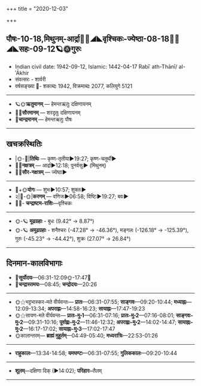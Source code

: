 +++
title = "2020-12-03"

+++
## पौषः-10-18,मिथुनम्-आर्द्रा🌛🌌◢◣वृश्चिकः-ज्येष्ठा-08-18🌌🌞◢◣सहः-09-12🪐🌞गुरुः
- Indian civil date: 1942-09-12, Islamic: 1442-04-17 Rabīʿ ath-Thānī/ al-ʾĀkhir
- संवत्सरः - शार्वरी
- वर्षसङ्ख्या 🌛- शकाब्दः 1942, विक्रमाब्दः 2077, कलियुगे 5121
___________________
- 🪐🌞**ऋतुमानम्** — हेमन्तऋतुः दक्षिणायनम्
- 🌌🌞**सौरमानम्** — शरदृतुः दक्षिणायनम्
- 🌛**चान्द्रमानम्** — हेमन्तऋतुः पौषः
___________________


## खचक्रस्थितिः
- |🌞-🌛|**तिथिः** — कृष्ण-तृतीया►19:27; कृष्ण-चतुर्थी►  
- 🌌🌛**नक्षत्रम्** — आर्द्रा►12:18; पुनर्वसुः► (मिथुनम्)  
- 🌌🌞**सौर-नक्षत्रम्** — ज्येष्ठा►  
___________________
- 🌛+🌞**योगः** — शुभः►10:57; शुक्लः►  
- २|🌛-🌞|**करणम्** — वणिजः►06:58; विष्टिः►19:27; बवः►  
- 🌌🌛- **चन्द्राष्टम-राशिः**—वृश्चिकः  
___________________
- 🌞-🪐 **मूढग्रहाः** - बुधः (9.42° → 8.87°)
- 🌞-🪐 **अमूढग्रहाः** - शनैश्चरः (-47.28° → -46.36°), मङ्गलः (-126.18° → -125.39°), गुरुः (-45.23° → -44.42°), शुक्रः (27.07° → 26.84°)
___________________


## दिनमान-कालविभागाः
- 🌅**सूर्योदयः**—06:31-12:09🌞️-17:47🌇  
- 🌛**चन्द्रास्तमयः**—08:45; **चन्द्रोदयः**—20:26  
___________________
- 🌞⚝भट्टभास्कर-मते वीर्यवन्तः— **प्रातः**—06:31-07:55; **साङ्गवः**—09:20-10:44; **मध्याह्नः**—12:09-13:34; **अपराह्णः**—14:58-16:23; **सायाह्नः**—17:47-19:23  
- 🌞⚝सायण-मते वीर्यवन्तः— **प्रातः-मु॰1**—06:31-07:16; **प्रातः-मु॰2**—07:16-08:01; **साङ्गवः-मु॰2**—09:31-10:16; **पूर्वाह्णः-मु॰2**—11:46-12:32; **अपराह्णः-मु॰2**—14:02-14:47; **सायाह्नः-मु॰2**—16:17-17:02; **सायाह्नः-मु॰3**—17:02-17:47  
- 🌞कालान्तरम्— **ब्राह्मं मुहूर्तम्**—04:49-05:40; **मध्यरात्रिः**—22:53-01:26  
___________________
- **राहुकालः**—13:34-14:58; **यमघण्टः**—06:31-07:55; **गुलिककालः**—09:20-10:44  
___________________
- **शूलम्**—दक्षिणा दिक् (►14:02); **परिहारः**–तैलम्  
___________________
